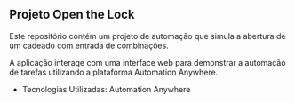 ## Projeto Open the Lock

Este repositório contém um projeto de automação que simula a abertura de um cadeado com entrada de combinações. 

A aplicação interage com uma interface web para demonstrar a automação de tarefas utilizando a plataforma Automation Anywhere.

- Tecnologias Utilizadas: Automation Anywhere
